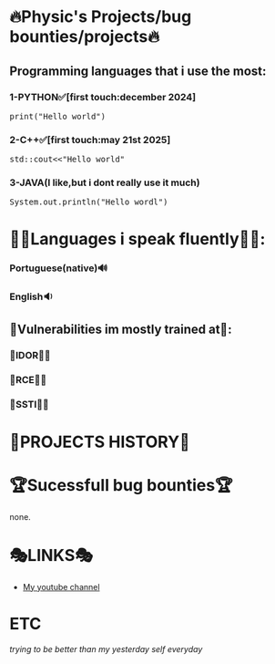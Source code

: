 # **🔥Physic's Projects/bug bounties/projects🔥**

## Programming languages that i use the most:
### 1-PYTHON✅[first touch:december 2024]
<pre>print("Hello world")</pre>
### 2-C++✅[first touch:may 21st 2025]
<pre>std::cout<<"Hello world"</pre>
### 3-JAVA(I like,but i dont really use it much)
<pre>System.out.println("Hello wordl")</pre>

# 👨‍🎓Languages i speak fluently👨‍🎓:
### Portuguese(native)🔊
### English🔉

## 🎃Vulnerabilities im mostly trained at🎃:
### 💎**IDOR**💎🥇
### 💎**RCE**💎🥈
### 💎**SSTI**💎🥉

# **🧬PROJECTS HISTORY🧬**

# **🏆Sucessfull bug bounties**🏆
none.
# **🎭LINKS🎭**
- [My youtube channel](https://www.youtube.com/@Physicexe)

# ETC
*trying to be better than my yesterday self everyday*
